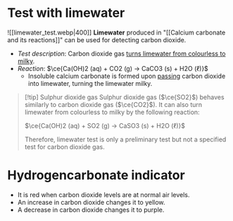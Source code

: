 # Test with limewater
![[limewater_test.webp|400]]
**Limewater** produced in "[[Calcium carbonate and its reactions]]" can be used for detecting carbon dioxide.

- *Test description*: Carbon dioxide gas <u>turns limewater from colourless to milky</u>.
- *Reaction*: $\ce{Ca(OH)2 (aq) + CO2 (g) -> CaCO3 (s) + H2O (ℓ)}$
	- Insoluble calcium carbonate is formed upon <u>passing</u> carbon dioxide into limewater, turning the limewater milky.

> [!tip] Sulphur dioxide gas
> Sulphur dioxide gas ($\ce{SO2}$) behaves similarly to carbon dioxide gas ($\ce{CO2}$). It can also turn limewater from colourless to milky by the following reaction:
> 
> $\ce{Ca(OH)2 (aq) + SO2 (g) -> CaSO3 (s) + H2O (ℓ)}$
> 
> Therefore, limewater test is only a preliminary test but not a specified test for carbon dioxide gas.

# Hydrogencarbonate indicator
- It is red when carbon dioxide levels are at normal air levels.
- An increase in carbon dioxide changes it to yellow.
- A decrease in carbon dioxide changes it to purple.

